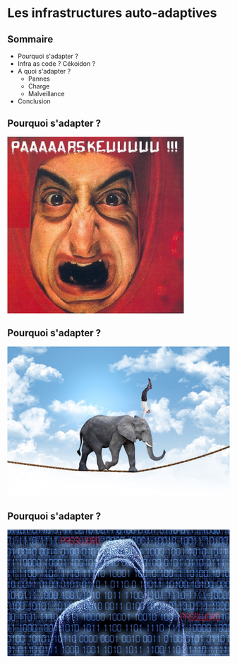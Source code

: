 # Les infrastructures auto-adaptives

<!-- .slide: class="page-title" -->



## Sommaire

<!-- .slide: id="master-toc" class="toc" -->

- Pourquoi s'adapter ?
- Infra as code ? Cékoidon ?
- A quoi s'adapter ?
  - Pannes
  - Charge
  - Malveillance
- Conclusion



## Pourquoi s'adapter ?

![parceque](ressources/parceque.jpg)



## Pourquoi s'adapter ?

![elephant](ressources/elephant-agile.jpg)



## Pourquoi s'adapter ?

![security](ressources/cyber-threat-defense.jpg)
